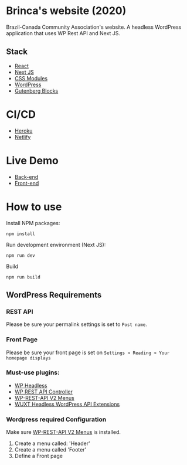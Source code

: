 # Brinca's website (2020)

Brazil-Canada Community Association's website. A headless WordPress application that uses WP Rest API and Next JS.

## Stack

- <a href='https://reactjs.org/'>React</a>
- <a href='https://nextjs.org/'>Next JS</a>
- <a href='https://github.com/css-modules/css-modules'>CSS Modules</a>
- <a href='https://wordpress.org/'>WordPress</a>
- <a href='https://wordpress.org/gutenberg/'>Gutenberg Blocks</a>

# CI/CD

- <a href='https://www.heroku.com/'>Heroku</a>
- <a href='https://www.netlify.com/'>Netlify</a>

# Live Demo

- <a href='https://brinca-2020.herokuapp.com/'>Back-end</a>
- <a href='https://brinca-2020.netlify.app/'>Front-end</a>

# How to use

Install NPM packages:

`npm install`

Run development environment (Next JS):

`npm run dev`

Build

`npm run build`

## WordPress Requirements

### REST API

Please be sure your permalink settings is set to `Post name`.

### Front Page

Please be sure your front page is set on `Settings > Reading > Your homepage displays`

### Must-use plugins:

- <a href='http://joebr.io/'>WP Headless</a>
- <a href='https://www.yikesplugins.com/'>WP REST API Controller</a>
- <a href='https://thebatclaud.io/'>WP-REST-API V2 Menus</a>
- <a href='http://www.danielauener.com/wordpress-rest-api-extensions-for-going-headless-wp/'>WUXT Headless WordPress API Extensions</a>

### Wordpress required Configuration

Make sure <a href='https://thebatclaud.io/'>WP-REST-API V2 Menus</a> is installed.

1. Create a menu called: 'Header'
2. Create a menu called 'Footer'
3. Define a Front page
